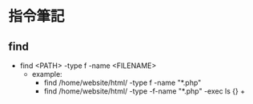 指令筆記
===========

## find
* find &lt;PATH&gt; -type f -name &lt;FILENAME&gt;
	* example:
		* find /home/website/html/ -type f -name "*.php"
		* find /home/website/html/ -type -f-name "*.php" -exec ls {} +




